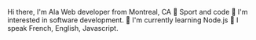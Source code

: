 Hi there, I'm Ala 
Web developer from Montreal, CA
💞️ Sport and code 
👀 I'm interested in software development.
🌱 I'm currently learning Node.js
💬 I speak French, English, Javascript.
